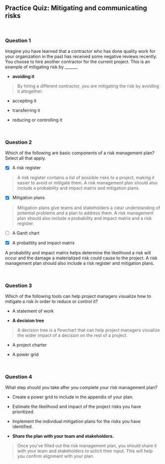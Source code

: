 ## Practice Quiz: Mitigating and communicating risks

<br>

### Question 1

Imagine you have learned that a contractor who has done quality work for your organization in the past has received some negative reviews recently. You choose to hire another contractor for the current project. This is an example of mitigating risk by ______.

- **avoiding it**

> By hiring a different contractor, you are mitigating the risk by avoiding it altogether.  

- accepting it


- transferring it


- reducing or controlling it

<br>

### Question 2

Which of the following are basic components of a risk management plan? Select all that apply.

+ [x] A risk register

> A risk register contains a list of possible risks to a project, making it easier to avoid or mitigate them. A risk management plan should also include a probability and impact matrix and mitigation plans.

+ [x] Mitigation plans

> Mitigation plans give teams and stakeholders a clear understanding of potential problems and a plan to address them. A risk management plan should also include a probability and impact matrix and a risk register.

+ [ ] A Gantt chart

+ [x] A probalitity and impact matrix

A probability and impact matrix helps determine the likelihood a risk will occur and the damage a materialized risk could cause to the project. A risk management plan should also include a risk register and mitigation plans.

<br>

### Question 3

Which of the following tools can help project managers visualize how to mitigate a risk in order to reduce or control it?

- A statement of work

- **A decision tree**

> A decision tree is a flowchart that can help project managers visualize the wider impact of a decision on the rest of a project.

- A project charter

- A power grid

<br>

### Question 4

What step should you take after you complete your risk management plan?

- Create a power grid to include in the appendix of your plan.


- Estimate the likelihood and impact of the project risks you have prioritized.


- Implement the individual mitigation plans for the risks you have identified.


- **Share the plan with your team and stakeholders.**

> Once you’ve filled out the risk management plan, you should share it with your team and stakeholders to solicit their input. This will help you confirm alignment with your plan.
